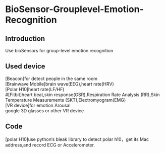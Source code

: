 # BioSensor-Grouplevel-Emotion-Recognition

## Introduction 
Use bioSensors for group-level emotion recognition 

## Used device
[Beacon]for detect people in the same room<br />
[Brainwave Mobile]brain wave(EEG),heart rate(HRV)<br />
[Polar H10]heart rate(LF/HF)<br />
#[Fitbit]heart beat,skin response(GSR),Respiration Rate Analysis (RR),Skin Temperature Measurements (SKT),Electromyogram(EMG)<br />
[VR device]for emotion Arousal<br />
google 3D glasses or other VR device
 
## Code
[polar H10]use python‘s bleak library to detect polar h10，get its Mac address,and record ECG or Accelerometer.

